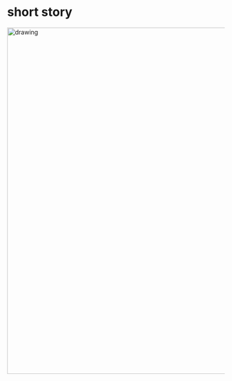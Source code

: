 # short story
<img src="https://i.ytimg.com/vi/_kty5oWpEGk/maxresdefault.jpg" alt="drawing" width="800"/> 
